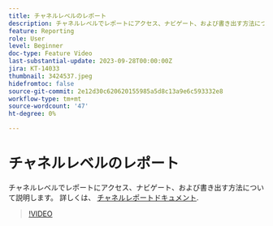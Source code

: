 ```yaml
---
title: チャネルレベルのレポート
description: チャネルレベルでレポートにアクセス、ナビゲート、および書き出す方法について説明します。
feature: Reporting
role: User
level: Beginner
doc-type: Feature Video
last-substantial-update: 2023-09-28T00:00:00Z
jira: KT-14033
thumbnail: 3424537.jpeg
hidefromtoc: false
source-git-commit: 2e12d30c620620155985a5d8c13a9e6c593332e8
workflow-type: tm+mt
source-wordcount: '47'
ht-degree: 0%

---
```



# チャネルレベルのレポート

チャネルレベルでレポートにアクセス、ナビゲート、および書き出す方法について説明します。 詳しくは、 [チャネルレポートドキュメント](https://experienceleague.adobe.com/docs/journey-optimizer/using/reporting/channel-report/channel-report.html).

>[!VIDEO](https://video.tv.adobe.com/v/3424537/?learn=on)
